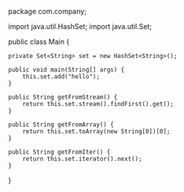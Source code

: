 package com.company;

import java.util.HashSet;
import java.util.Set;

public class Main {

    private Set<String> set = new HashSet<String>();

    public void main(String[] args) {
        this.set.add("hello");
    }

    public String getFromStream() {
        return this.set.stream().findFirst().get();
    }

    public String getFromArray() {
        return this.set.toArray(new String[0])[0];
    }

    public String getFromIter() {
        return this.set.iterator().next();
    }

}
